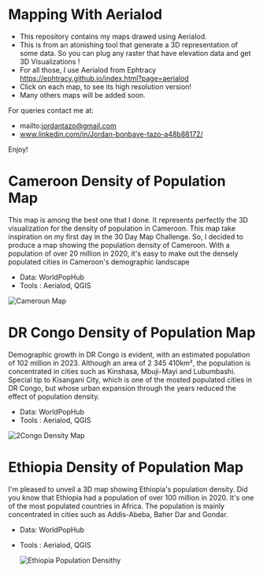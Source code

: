 # Mapping With Aerialod
- This repository contains my maps drawed using Aerialod. 
- This is from an atonishing tool that generate a 3D representation of some data. So you can plug any raster that have elevation data and get 3D Visualizations !
- For all those, I use Aerialod from Ephtracy https://ephtracy.github.io/index.html?page=aerialod
- Click on each map, to see its high resolution version!
- Many others maps will be added soon.

For queries contact me at:

  - mailto:jordantazo@gmail.com
  - www.linkedin.com/in/Jordan-bonbaye-tazo-a48b88172/

Enjoy!

# Cameroon Density of Population Map

This map is among the best one that I done. It represents perfectly the 3D visualization for the density of population in Cameroon. This map take inspiration on my first day in the 30 Day Map Challenge. So, I decided to produce a map showing the population density of Cameroon. With a population of over 20 million in 2020, it's easy to make out the densely populated cities in Cameroon's demographic landscape

- Data: WorldPopHub
- Tools : Aerialod, QGIS

![Cameroun Map](https://github.com/user-attachments/assets/12fba2f7-8715-475d-b528-2a2e32600d75)

# DR Congo Density of Population Map 

Demographic growth in DR Congo is evident, with an estimated population of 102 million in 2023. Although an area of 2 345 410km², the population is concentrated in cities such as Kinshasa, Mbuji-Mayi and Lubumbashi. Special tip to Kisangani City, which is one of the mosted populated cities in DR Congo, but whose urban expansion through the years reduced the effect of population density. 

- Data: WorldPopHub
- Tools : Aerialod, QGIS

![2Congo Density Map](https://github.com/user-attachments/assets/17863900-8469-4be6-8c63-e863c4551a94)


 # Ethiopia Density of Population Map

I'm pleased to unveil a 3D map showing Ethiopia's population density. Did you know that Ethiopia had a population of over 100 million in 2020. It's one of the most populated countries in Africa. The population is mainly concentrated in cities such as Addis-Abeba, Baher Dar and Gondar. 

- Data: WorldPopHub
- Tools : Aerialod, QGIS

  ![Ethiopia Population Densithy](https://github.com/user-attachments/assets/600d9983-9fb5-42ed-a579-9c64cbc48cfd)

 
